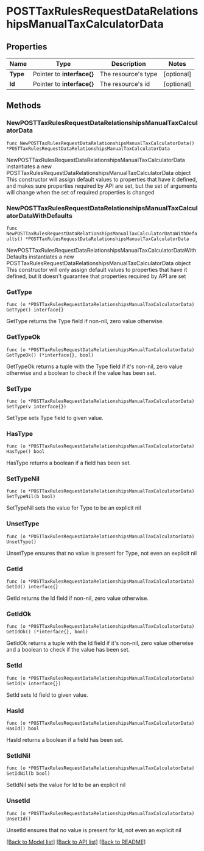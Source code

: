 # POSTTaxRulesRequestDataRelationshipsManualTaxCalculatorData

## Properties

Name | Type | Description | Notes
------------ | ------------- | ------------- | -------------
**Type** | Pointer to **interface{}** | The resource&#39;s type | [optional] 
**Id** | Pointer to **interface{}** | The resource&#39;s id | [optional] 

## Methods

### NewPOSTTaxRulesRequestDataRelationshipsManualTaxCalculatorData

`func NewPOSTTaxRulesRequestDataRelationshipsManualTaxCalculatorData() *POSTTaxRulesRequestDataRelationshipsManualTaxCalculatorData`

NewPOSTTaxRulesRequestDataRelationshipsManualTaxCalculatorData instantiates a new POSTTaxRulesRequestDataRelationshipsManualTaxCalculatorData object
This constructor will assign default values to properties that have it defined,
and makes sure properties required by API are set, but the set of arguments
will change when the set of required properties is changed

### NewPOSTTaxRulesRequestDataRelationshipsManualTaxCalculatorDataWithDefaults

`func NewPOSTTaxRulesRequestDataRelationshipsManualTaxCalculatorDataWithDefaults() *POSTTaxRulesRequestDataRelationshipsManualTaxCalculatorData`

NewPOSTTaxRulesRequestDataRelationshipsManualTaxCalculatorDataWithDefaults instantiates a new POSTTaxRulesRequestDataRelationshipsManualTaxCalculatorData object
This constructor will only assign default values to properties that have it defined,
but it doesn't guarantee that properties required by API are set

### GetType

`func (o *POSTTaxRulesRequestDataRelationshipsManualTaxCalculatorData) GetType() interface{}`

GetType returns the Type field if non-nil, zero value otherwise.

### GetTypeOk

`func (o *POSTTaxRulesRequestDataRelationshipsManualTaxCalculatorData) GetTypeOk() (*interface{}, bool)`

GetTypeOk returns a tuple with the Type field if it's non-nil, zero value otherwise
and a boolean to check if the value has been set.

### SetType

`func (o *POSTTaxRulesRequestDataRelationshipsManualTaxCalculatorData) SetType(v interface{})`

SetType sets Type field to given value.

### HasType

`func (o *POSTTaxRulesRequestDataRelationshipsManualTaxCalculatorData) HasType() bool`

HasType returns a boolean if a field has been set.

### SetTypeNil

`func (o *POSTTaxRulesRequestDataRelationshipsManualTaxCalculatorData) SetTypeNil(b bool)`

 SetTypeNil sets the value for Type to be an explicit nil

### UnsetType
`func (o *POSTTaxRulesRequestDataRelationshipsManualTaxCalculatorData) UnsetType()`

UnsetType ensures that no value is present for Type, not even an explicit nil
### GetId

`func (o *POSTTaxRulesRequestDataRelationshipsManualTaxCalculatorData) GetId() interface{}`

GetId returns the Id field if non-nil, zero value otherwise.

### GetIdOk

`func (o *POSTTaxRulesRequestDataRelationshipsManualTaxCalculatorData) GetIdOk() (*interface{}, bool)`

GetIdOk returns a tuple with the Id field if it's non-nil, zero value otherwise
and a boolean to check if the value has been set.

### SetId

`func (o *POSTTaxRulesRequestDataRelationshipsManualTaxCalculatorData) SetId(v interface{})`

SetId sets Id field to given value.

### HasId

`func (o *POSTTaxRulesRequestDataRelationshipsManualTaxCalculatorData) HasId() bool`

HasId returns a boolean if a field has been set.

### SetIdNil

`func (o *POSTTaxRulesRequestDataRelationshipsManualTaxCalculatorData) SetIdNil(b bool)`

 SetIdNil sets the value for Id to be an explicit nil

### UnsetId
`func (o *POSTTaxRulesRequestDataRelationshipsManualTaxCalculatorData) UnsetId()`

UnsetId ensures that no value is present for Id, not even an explicit nil

[[Back to Model list]](../README.md#documentation-for-models) [[Back to API list]](../README.md#documentation-for-api-endpoints) [[Back to README]](../README.md)


